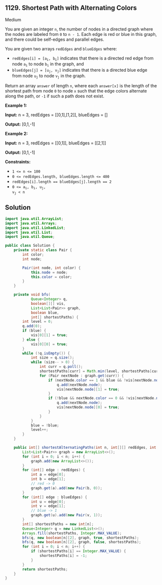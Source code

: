 ## 1129\. Shortest Path with Alternating Colors

Medium

You are given an integer `n`, the number of nodes in a directed graph where the nodes are labeled from `0` to `n - 1`. Each edge is red or blue in this graph, and there could be self-edges and parallel edges.

You are given two arrays `redEdges` and `blueEdges` where:

*   <code>redEdges[i] = [a<sub>i</sub>, b<sub>i</sub>]</code> indicates that there is a directed red edge from node <code>a<sub>i</sub></code> to node <code>b<sub>i</sub></code> in the graph, and
*   <code>blueEdges[j] = [u<sub>j</sub>, v<sub>j</sub>]</code> indicates that there is a directed blue edge from node <code>u<sub>j</sub></code> to node <code>v<sub>j</sub></code> in the graph.

Return an array `answer` of length `n`, where each `answer[x]` is the length of the shortest path from node `0` to node `x` such that the edge colors alternate along the path, or `-1` if such a path does not exist.

**Example 1:**

**Input:** n = 3, redEdges = \[\[0,1],[1,2]], blueEdges = []

**Output:** [0,1,-1]

**Example 2:**

**Input:** n = 3, redEdges = \[\[0,1]], blueEdges = \[\[2,1]]

**Output:** [0,1,-1]

**Constraints:**

*   `1 <= n <= 100`
*   `0 <= redEdges.length, blueEdges.length <= 400`
*   `redEdges[i].length == blueEdges[j].length == 2`
*   <code>0 <= a<sub>i</sub>, b<sub>i</sub>, u<sub>j</sub>, v<sub>j</sub> < n</code>

## Solution

```java
import java.util.ArrayList;
import java.util.Arrays;
import java.util.LinkedList;
import java.util.List;
import java.util.Queue;

public class Solution {
    private static class Pair {
        int color;
        int node;

        Pair(int node, int color) {
            this.node = node;
            this.color = color;
        }
    }

    private void bfs(
            Queue<Integer> q,
            boolean[][] vis,
            List<List<Pair>> graph,
            boolean blue,
            int[] shortestPaths) {
        int level = 0;
        q.add(0);
        if (blue) {
            vis[0][1] = true;
        } else {
            vis[0][0] = true;
        }
        while (!q.isEmpty()) {
            int size = q.size();
            while (size-- > 0) {
                int curr = q.poll();
                shortestPaths[curr] = Math.min(level, shortestPaths[curr]);
                for (Pair nextNode : graph.get(curr)) {
                    if (nextNode.color == 1 && blue && !vis[nextNode.node][1]) {
                        q.add(nextNode.node);
                        vis[nextNode.node][1] = true;
                    }
                    if (!blue && nextNode.color == 0 && !vis[nextNode.node][0]) {
                        q.add(nextNode.node);
                        vis[nextNode.node][0] = true;
                    }
                }
            }
            blue = !blue;
            level++;
        }
    }

    public int[] shortestAlternatingPaths(int n, int[][] redEdges, int[][] blueEdges) {
        List<List<Pair>> graph = new ArrayList<>();
        for (int i = 0; i < n; i++) {
            graph.add(new ArrayList<>());
        }
        for (int[] edge : redEdges) {
            int a = edge[0];
            int b = edge[1];
            // red -> 0
            graph.get(a).add(new Pair(b, 0));
        }
        for (int[] edge : blueEdges) {
            int u = edge[0];
            int v = edge[1];
            // blue -> 1
            graph.get(u).add(new Pair(v, 1));
        }
        int[] shortestPaths = new int[n];
        Queue<Integer> q = new LinkedList<>();
        Arrays.fill(shortestPaths, Integer.MAX_VALUE);
        bfs(q, new boolean[n][2], graph, true, shortestPaths);
        bfs(q, new boolean[n][2], graph, false, shortestPaths);
        for (int i = 0; i < n; i++) {
            if (shortestPaths[i] == Integer.MAX_VALUE) {
                shortestPaths[i] = -1;
            }
        }
        return shortestPaths;
    }
}
```